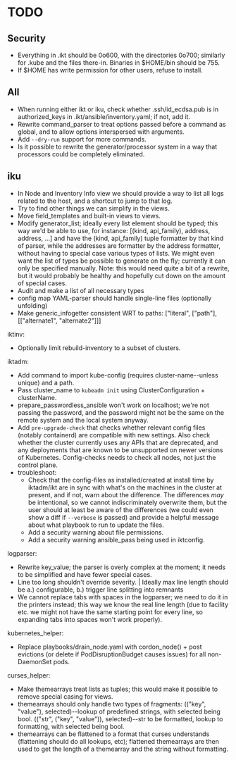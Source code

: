 # TODO
## Security
* Everything in .ikt should be 0o600, with the directories 0o700;
  similarly for .kube and the files there-in. Binaries in $HOME/bin
  should be 755.
* If $HOME has write permission for other users, refuse to install.

## All
* When running either ikt or iku, check whether .ssh/id_ecdsa.pub is in authorized_keys
  in .ikt/ansible/inventory.yaml; if not, add it.
* Rewrite command_parser to treat options passed before a command as global,
  and to allow options interspersed with arguments.
* Add `--dry-run` support for more commands.
* Is it possible to rewrite the generator/processor system in a way that processors
  could be completely eliminated.

## iku
* In Node and Inventory Info view we should provide a way to list all logs
  related to the host, and a shortcut to jump to that log.
* Try to find other things we can simplify in the views.
* Move field_templates and built-in views to views.
* Modify generator_list; ideally every list element should be typed;
  this way we'd be able to use, for instance:
  [(kind, api_family), address, address, ...]
  and have the (kind, api_family) tuple formatter by that kind of parser,
  while the addresses are formatter by the address formatter,
  without having to special case various types of lists.
  We might even want the list of types be possible to generate on the fly;
  currently it can only be specified manually.
  Note: this would need quite a bit of a rewrite, but it would probably be healthy
  and hopefully cut down on the amount of special cases.
* Audit and make a list of all necessary types
* config map YAML-parser should handle single-line files (optionally unfolding)
* Make generic_infogetter consistent WRT to paths:
  ["literal", ["path"], [["alternate1", "alternate2"]]]

iktinv:
* Optionally limit rebuild-inventory to a subset of clusters.

iktadm:
* Add command to import kube-config (requires cluster-name--unless unique) and a path.
* Pass cluster_name to `kubeadm init` using ClusterConfiguration + clusterName.
* prepare_passwordless_ansible won't work on localhost; we're not passing the password,
  and the password might not be the same on the remote system and the local system anyway.
* Add `pre-upgrade-check` that checks whether relevant config files (notably containerd)
  are compatible with new settings. Also check whether the cluster currently uses
  any APIs that are deprecated, and any deployments that are known to be unsupported on
  newer versions of Kubernetes. Config-checks needs to check all nodes, not just
  the control plane.
* troubleshoot:
  * Check that the config-files as installed/created at install time by iktadm/ikt
    are in sync with what's on the machines in the cluster at present, and if not,
    warn about the difference.
    The differences *may* be intentional, so we cannot indiscriminately overwrite them,
    but the user should at least be aware of the differences (we could even show a diff
    if `--verbose` is passed) and provide a helpful message about what playbook to
    run to update the files.
  * Add a security warning about file permissions.
  * Add a security warning ansible_pass being used in iktconfig.

logparser:
* Rewrite key_value; the parser is overly complex at the moment; it needs to be simplified
  and have fewer special cases.
* Line too long shouldn't override severity.
  | Ideally max line length should be a.) configurable, b.) trigger line splitting into remnants
* We cannot replace tabs with spaces in the logparser; we need to do it in the printers instead;
  this way we know the real line length (due to facility etc. we might not have the same starting point
  for every line, so expanding tabs into spaces won't work properly).

kubernetes_helper:
* Replace playbooks/drain_node.yaml with cordon_node() + post evictions (or delete if PodDisruptionBudget causes issues)
  for all non-DaemonSet pods.

curses_helper:
* Make themearrays treat lists as tuples; this would make it possible to remove special casing for views.
* themearrays should only handle two types of fragments:
  (("key", "value"), selected)--lookup of predefined strings, with selected being bool.
  (("str", ("key", "value")), selected)--str to be formatted, lookup to formatting, with selected being bool.
* themearrays can be flattened to a format that curses understands (flattening should do all lookups, etc);
  flattened themearrays are then used to get the length of a themearray and the string without formatting.
